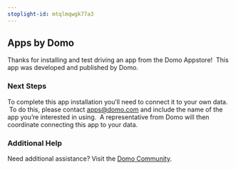 ```yaml
---
stoplight-id: mtqlmqwgk77a3
---
```


<div class="col-md-12 content-panel">
                <h2>Apps by Domo</h2>
                <p></p><p>Thanks for installing and test driving an<span id="title">&nbsp;app from the Domo Appstore</span>! &nbsp;This app was developed and published by Domo.</p>
<div id="Step%201:%20Identify%20Required%20Data%20Fields" class="doc-row">
<div class="small-pad-bottom">
<h3>Next Steps</h3>
<p>To complete this&nbsp;app installation you’ll need to connect it to your own data. &nbsp;To do this,&nbsp;please contact <a href="mailto:apps@domo.com">apps@domo.com</a>&nbsp;and include the name of the app you’re interested in using. &nbsp;A representative from Domo will then coordinate connecting this app to your data.</p>
<h3>Additional Help</h3>
<p>Need additional assistance? Visit the <a href="https://dojo.domo.com/apps">Domo Community</a>.</p>
<p>&nbsp;</p>
</div>
</div>
<p></p>            </div>